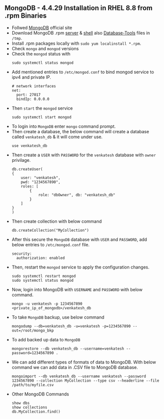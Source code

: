 MongoDB - 4.4.29 Installation in RHEL 8.8 from .rpm Binaries
------------------------------------------------------------
* Follwed [MongoDB](https://www.mongodb.com/try/download/community) official site
* Download MongoDB .rpm [server](https://repo.mongodb.org/yum/redhat/8/mongodb-org/4.4/x86_64/RPMS/mongodb-org-server-4.4.29-1.el8.x86_64.rpm) & [shell](https://repo.mongodb.org/yum/redhat/8/mongodb-org/4.4/x86_64/RPMS/mongodb-org-shell-4.4.29-1.el8.x86_64.rpm) also [Database-Tools](https://fastdl.mongodb.org/tools/db/mongodb-database-tools-rhel90-x86_64-100.9.4.rpm) files in `/tmp`.
* Install .rpm packages locally with `sudo yum localinstall *.rpm`.
* Check `mongo` and `mongod` versions
* Check the `mongod` status with 
    ```
    sudo systemctl status mongod
    ```
* Add mentioned entries to `/etc/mongod.conf` to bind mongod service to ipv4 and private IP.
    ```
    # network interfaces
    net:
      port: 27017
      bindIp: 0.0.0.0
    ```
* Then `start` the `mongod` service 
    ```
    sudo systemctl start mongod
    ```
* To login into `MongoDB` enter `mongo` command prompt.
* Then create a database, the below command will create a database called `venkatesh_db` & it will come under use.
    ```
    use venkatesh_db
    ```
* Then create a `USER` with `PASSWORD` for the `venkatesh` database with `owner` privilage.
    ```
    db.createUser(
    {
        user: "venkatesh",
        pwd: "1234567890",
        roles: [
            {   
                role: "dbOwner", db: "venkatesh_db"
            }
        ]
    }
    ) 
    ```
* Then create collection with below command
    ```
    db.createCollection("MyCollection")
    ```
* After this secure the `MongoDB` database with `USER` and `PASSWORD`, add below entries to `/etc/mongod.conf` file.
    ```
    security:
      authorization: enabled
    ```
* Then, restart the `mongod` service to apply the configuration changes.
    ```
    sudo systemctl restart mongod
    sudo systemctl status mongod
    ```
* Now, login into MongoDB with `USERNAME` and `PASSWORD` with below command.
    ```
    mongo -u venkatesh -p 1234567890 <private_ip_of_mongodb>/venkatesh_db
    ```
* To take `MongoDB` backup, use below command
    ```
    mongodump --db=venkatesh_db -u=venkatesh -p=1234567890 --out=/root/mongo_bkp
    ```
* To add backed up data to `MongoDB`
    ```
    mongorestore --db venkatesh_db --username=venkatesh --password=1234567890 .
    ```
* We can add different types of formats of data to MongoDB.
With below command we can add data in .CSV file to MongoDB database.
    ```
    mongoimport --db venkatesh_db --username venkatesh --password 1234567890 --collection MyCollection --type csv --headerline --file /path/to/myfile.csv
    ```
* Other MongoDB Commands
    ```
    show dbs
    show collections
    db.MyCollection.find()
    ```
